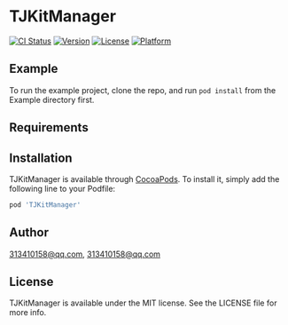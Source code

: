 # TJKitManager

[![CI Status](https://img.shields.io/travis/313410158@qq.com/TJKitManager.svg?style=flat)](https://travis-ci.org/313410158@qq.com/TJKitManager)
[![Version](https://img.shields.io/cocoapods/v/TJKitManager.svg?style=flat)](https://cocoapods.org/pods/TJKitManager)
[![License](https://img.shields.io/cocoapods/l/TJKitManager.svg?style=flat)](https://cocoapods.org/pods/TJKitManager)
[![Platform](https://img.shields.io/cocoapods/p/TJKitManager.svg?style=flat)](https://cocoapods.org/pods/TJKitManager)

## Example

To run the example project, clone the repo, and run `pod install` from the Example directory first.

## Requirements

## Installation

TJKitManager is available through [CocoaPods](https://cocoapods.org). To install
it, simply add the following line to your Podfile:

```ruby
pod 'TJKitManager'
```

## Author

313410158@qq.com, 313410158@qq.com

## License

TJKitManager is available under the MIT license. See the LICENSE file for more info.
